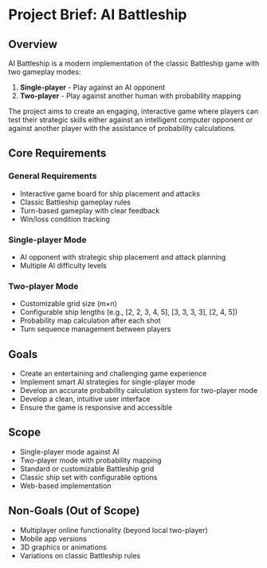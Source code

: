 # Project Brief: AI Battleship

## Overview
AI Battleship is a modern implementation of the classic Battleship game with two gameplay modes:
1. **Single-player** - Play against an AI opponent
2. **Two-player** - Play against another human with probability mapping

The project aims to create an engaging, interactive game where players can test their strategic skills either against an intelligent computer opponent or against another player with the assistance of probability calculations.

## Core Requirements

### General Requirements
- Interactive game board for ship placement and attacks
- Classic Battleship gameplay rules
- Turn-based gameplay with clear feedback
- Win/loss condition tracking

### Single-player Mode
- AI opponent with strategic ship placement and attack planning
- Multiple AI difficulty levels

### Two-player Mode
- Customizable grid size (m×n)
- Configurable ship lengths (e.g., [2, 2, 3, 4, 5], [3, 3, 3, 3], [2, 4, 5])
- Probability map calculation after each shot
- Turn sequence management between players

## Goals
- Create an entertaining and challenging game experience
- Implement smart AI strategies for single-player mode
- Develop an accurate probability calculation system for two-player mode
- Develop a clean, intuitive user interface
- Ensure the game is responsive and accessible

## Scope
- Single-player mode against AI
- Two-player mode with probability mapping
- Standard or customizable Battleship grid
- Classic ship set with configurable options
- Web-based implementation

## Non-Goals (Out of Scope)
- Multiplayer online functionality (beyond local two-player)
- Mobile app versions
- 3D graphics or animations
- Variations on classic Battleship rules 